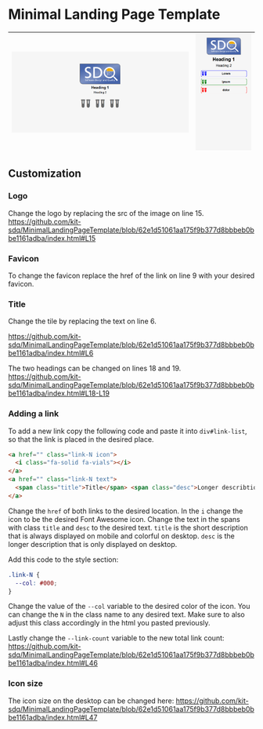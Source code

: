 # Minimal Landing Page Template

| ![Desktop Image](docs/desktop.png) | ![Mobile Image](docs/mobile.png) |
|-|-|

## Customization

### Logo

Change the logo by replacing the src of the image on line 15.
https://github.com/kit-sdq/MinimalLandingPageTemplate/blob/62e1d51061aa175f9b377d8bbbeb0bbe1161adba/index.html#L15


### Favicon

To change the favicon replace the href of the link on line 9 with your desired favicon.

### Title

Change the tile by replacing the text on line 6.

https://github.com/kit-sdq/MinimalLandingPageTemplate/blob/62e1d51061aa175f9b377d8bbbeb0bbe1161adba/index.html#L6

The two headings can be changed on lines 18 and 19.
https://github.com/kit-sdq/MinimalLandingPageTemplate/blob/62e1d51061aa175f9b377d8bbbeb0bbe1161adba/index.html#L18-L19

### Adding a link

To add a new link copy the following code and paste it into `div#link-list`, so that the link is placed in the desired place.

```html
<a href="" class="link-N icon">
  <i class="fa-solid fa-vials"></i>
</a>
<a href="" class="link-N text">
  <span class="title">Title</span> <span class="desc">Longer describtion</span>
</a>
```

Change the `href` of both links to the desired location.
In the `i` change the icon to be the desired Font Awesome icon.
Change the text in the spans with class `title` and `desc` to the desired text.
`title` is the short description that is always displayed on mobile and colorful on desktop.
`desc` is the longer description that is only displayed on desktop.

Add this code to the style section:
```css
.link-N {
  --col: #000;
}
```

Change the value of the `--col` variable to the desired color of the icon.
You can change the `N` in the class name to any desired text. Make sure to also adjust this class accordingly in the html you pasted previously.

Lastly change the `--link-count` variable to the new total link count:
https://github.com/kit-sdq/MinimalLandingPageTemplate/blob/62e1d51061aa175f9b377d8bbbeb0bbe1161adba/index.html#L46

### Icon size
The icon size on the desktop can be changed here:
https://github.com/kit-sdq/MinimalLandingPageTemplate/blob/62e1d51061aa175f9b377d8bbbeb0bbe1161adba/index.html#L47
